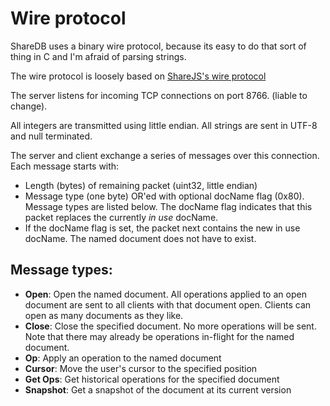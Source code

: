 # Wire protocol

ShareDB uses a binary wire protocol, because its easy to do that sort of thing in C and I'm afraid of parsing strings.

The wire protocol is loosely based on [ShareJS's wire protocol](https://github.com/josephg/ShareJS/wiki/Wire-Protocol)

The server listens for incoming TCP connections on port 8766. (liable to change).

All integers are transmitted using little endian. All strings are sent in UTF-8 and null terminated.

The server and client exchange a series of messages over this connection. Each message starts with:

- Length (bytes) of remaining packet (uint32, little endian)
- Message type (one byte) OR'ed with optional docName flag (0x80). Message types are listed below. The docName flag indicates that this packet replaces the currently *in use* docName.
- If the docName flag is set, the packet next contains the new in use docName. The named document does not have to exist.


## Message types:

- **Open**: Open the named document. All operations applied to an open document are sent to all clients with that document open. Clients can open as many documents as they like.
- **Close**: Close the specified document. No more operations will be sent. Note that there may already be operations in-flight for the named document.
- **Op**: Apply an operation to the named document
- **Cursor**: Move the user's cursor to the specified position
- **Get Ops**: Get historical operations for the specified document
- **Snapshot**: Get a snapshot of the document at its current version
